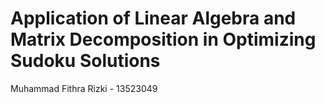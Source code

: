 # Application of Linear Algebra and Matrix Decomposition in Optimizing Sudoku Solutions
Muhammad Fithra Rizki - 13523049